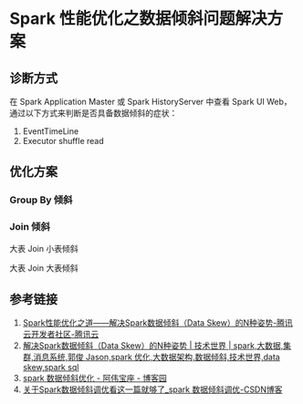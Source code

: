 # Spark 性能优化之数据倾斜问题解决方案


## 诊断方式

在 Spark Application Master 或 Spark HistoryServer 中查看 Spark UI Web，通过以下方式来判断是否具备数据倾斜的症状：
1. EventTimeLine
2. Executor shuffle read

## 优化方案

### Group By 倾斜


### Join 倾斜

大表 Join 小表倾斜


大表 Join 大表倾斜


## 参考链接

1. [Spark性能优化之道——解决Spark数据倾斜（Data Skew）的N种姿势-腾讯云开发者社区-腾讯云](https://cloud.tencent.com/developer/article/1146295)
2. [解决Spark数据倾斜（Data Skew）的N种姿势 | 技术世界 | spark,大数据,集群,消息系统,郭俊 Jason,spark 优化,大数据架构,数据倾斜,技术世界,data skew,spark sql](http://www.jasongj.com/spark/skew/)
3. [spark 数据倾斜优化 - 阿伟宝座 - 博客园](https://www.cnblogs.com/saowei/p/16044630.html)
4. [关于Spark数据倾斜调优看这一篇就够了\_spark 数据倾斜调优-CSDN博客](https://blog.csdn.net/Aaron_ch/article/details/122224043)